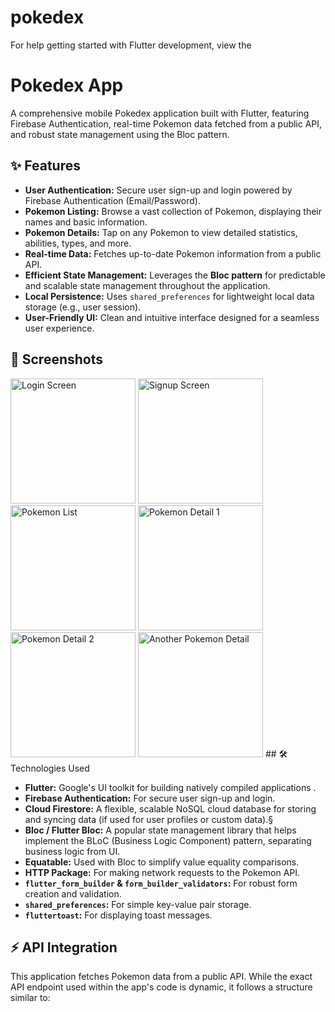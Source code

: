 # pokedex


For help getting started with Flutter development, view the

# Pokedex App

A comprehensive mobile Pokedex application built with Flutter, featuring Firebase Authentication, real-time Pokemon data fetched from a public API, and robust state management using the Bloc pattern.

## ✨ Features

* **User Authentication:** Secure user sign-up and login powered by Firebase Authentication (Email/Password).
* **Pokemon Listing:** Browse a vast collection of Pokemon, displaying their names and basic information.
* **Pokemon Details:** Tap on any Pokemon to view detailed statistics, abilities, types, and more.
* **Real-time Data:** Fetches up-to-date Pokemon information from a public API.
* **Efficient State Management:** Leverages the **Bloc pattern** for predictable and scalable state management throughout the application.
* **Local Persistence:** Uses `shared_preferences` for lightweight local data storage (e.g., user session).
* **User-Friendly UI:** Clean and intuitive interface designed for a seamless user experience.

## 📱 Screenshots


<img src="https://github.com/user-attachments/assets/9112d8d2-ca75-4593-9118-fcfbd9a222bb" alt="Login Screen" width="200">
<img src="https://github.com/user-attachments/assets/a65f8a9a-185e-42d0-9579-f29bb8f3c21a" alt="Signup Screen" width="200">
<img src="https://github.com/user-attachments/assets/9cc9e7ad-24f8-4ff6-aa51-ad28fa1d27a6" alt="Pokemon List" width="200">
<img src="https://github.com/user-attachments/assets/fcac72dd-7aa0-4789-833d-1a783ea5f86e" alt="Pokemon Detail 1" width="200">
<img src="https://github.com/user-attachments/assets/baef6ee5-addc-4fb7-809e-7f931598114c" alt="Pokemon Detail 2" width="200">
<img src="https://github.com/user-attachments/assets/23e6fdb3-7c8b-4525-8eaa-9e36fd5b2d36" alt="Another Pokemon Detail" width="200">
## 🛠️ Technologies Used

* **Flutter:** Google's UI toolkit for building natively compiled applications .
* **Firebase Authentication:** For secure user sign-up and login.
* **Cloud Firestore:** A flexible, scalable NoSQL cloud database for storing and syncing data (if used for user profiles or custom data).§
* **Bloc / Flutter Bloc:** A popular state management library that helps implement the BLoC (Business Logic Component) pattern, separating business logic from UI.
* **Equatable:** Used with Bloc to simplify value equality comparisons.
* **HTTP Package:** For making network requests to the Pokemon API.
* **`flutter_form_builder` & `form_builder_validators`:** For robust form creation and validation.
* **`shared_preferences`:** For simple key-value pair storage.
* **`fluttertoast`:** For displaying toast messages.

## ⚡️ API Integration

This application fetches Pokemon data from a public API. While the exact API endpoint used within the app's code is dynamic, it follows a structure similar to:

